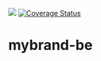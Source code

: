 <a href="https://codeclimate.com/github/YvetteNyibuka/mybrand-be/maintainability"><img src="https://api.codeclimate.com/v1/badges/0e48282fd3dc187329d3/maintainability" /></a> 
[![Coverage Status](https://coveralls.io/repos/github/YvetteNyibuka/mybrand-be/badge.svg?branch=develop)](https://coveralls.io/github/YvetteNyibuka/mybrand-be?branch=develop)
 # mybrand-be

